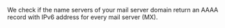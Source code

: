 We check if the name servers of your mail server domain return an AAAA record with IPv6 address for every mail server (MX).

